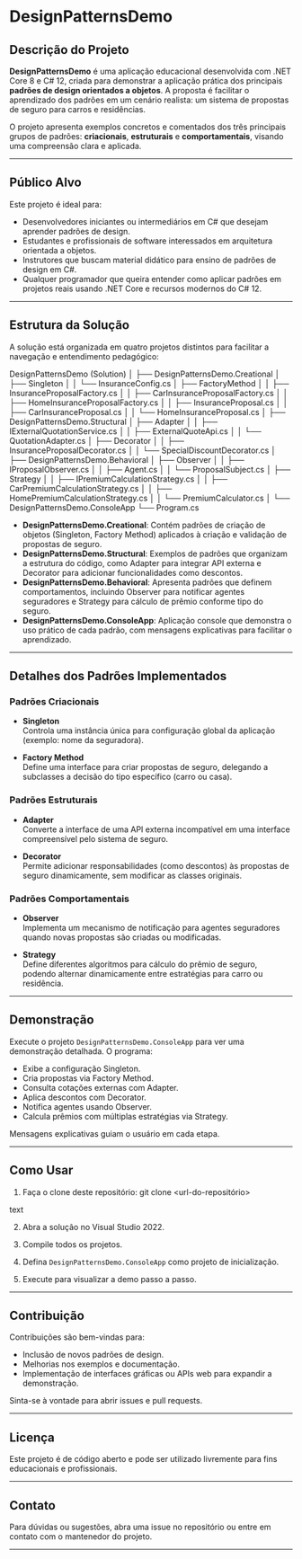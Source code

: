 # DesignPatternsDemo

## Descrição do Projeto

**DesignPatternsDemo** é uma aplicação educacional desenvolvida com .NET Core 8 e C# 12, criada para demonstrar a aplicação prática dos principais **padrões de design orientados a objetos**. A proposta é facilitar o aprendizado dos padrões em um cenário realista: um sistema de propostas de seguro para carros e residências.

O projeto apresenta exemplos concretos e comentados dos três principais grupos de padrões: **criacionais**, **estruturais** e **comportamentais**, visando uma compreensão clara e aplicada.

---

## Público Alvo

Este projeto é ideal para:

- Desenvolvedores iniciantes ou intermediários em C# que desejam aprender padrões de design.
- Estudantes e profissionais de software interessados em arquitetura orientada a objetos.
- Instrutores que buscam material didático para ensino de padrões de design em C#.
- Qualquer programador que queira entender como aplicar padrões em projetos reais usando .NET Core e recursos modernos do C# 12.

---

## Estrutura da Solução

A solução está organizada em quatro projetos distintos para facilitar a navegação e entendimento pedagógico:

DesignPatternsDemo (Solution)
│
├── DesignPatternsDemo.Creational
│ ├── Singleton
│ │ └── InsuranceConfig.cs
│ ├── FactoryMethod
│ │ ├── InsuranceProposalFactory.cs
│ │ ├── CarInsuranceProposalFactory.cs
│ │ ├── HomeInsuranceProposalFactory.cs
│ │ ├── InsuranceProposal.cs
│ │ ├── CarInsuranceProposal.cs
│ │ └── HomeInsuranceProposal.cs
│
├── DesignPatternsDemo.Structural
│ ├── Adapter
│ │ ├── IExternalQuotationService.cs
│ │ ├── ExternalQuoteApi.cs
│ │ └── QuotationAdapter.cs
│ ├── Decorator
│ │ ├── InsuranceProposalDecorator.cs
│ │ └── SpecialDiscountDecorator.cs
│
├── DesignPatternsDemo.Behavioral
│ ├── Observer
│ │ ├── IProposalObserver.cs
│ │ ├── Agent.cs
│ │ └── ProposalSubject.cs
│ ├── Strategy
│ │ ├── IPremiumCalculationStrategy.cs
│ │ ├── CarPremiumCalculationStrategy.cs
│ │ ├── HomePremiumCalculationStrategy.cs
│ │ └── PremiumCalculator.cs
│
└── DesignPatternsDemo.ConsoleApp
└── Program.cs

- **DesignPatternsDemo.Creational**: Contém padrões de criação de objetos (Singleton, Factory Method) aplicados à criação e validação de propostas de seguro.
- **DesignPatternsDemo.Structural**: Exemplos de padrões que organizam a estrutura do código, como Adapter para integrar API externa e Decorator para adicionar funcionalidades como descontos.
- **DesignPatternsDemo.Behavioral**: Apresenta padrões que definem comportamentos, incluindo Observer para notificar agentes seguradores e Strategy para cálculo de prêmio conforme tipo do seguro.
- **DesignPatternsDemo.ConsoleApp**: Aplicação console que demonstra o uso prático de cada padrão, com mensagens explicativas para facilitar o aprendizado.

---

## Detalhes dos Padrões Implementados

### Padrões Criacionais

- **Singleton**  
  Controla uma instância única para configuração global da aplicação (exemplo: nome da seguradora).

- **Factory Method**  
  Define uma interface para criar propostas de seguro, delegando a subclasses a decisão do tipo específico (carro ou casa).

### Padrões Estruturais

- **Adapter**  
  Converte a interface de uma API externa incompatível em uma interface compreensível pelo sistema de seguro.

- **Decorator**  
  Permite adicionar responsabilidades (como descontos) às propostas de seguro dinamicamente, sem modificar as classes originais.

### Padrões Comportamentais

- **Observer**  
  Implementa um mecanismo de notificação para agentes seguradores quando novas propostas são criadas ou modificadas.

- **Strategy**  
  Define diferentes algoritmos para cálculo do prêmio de seguro, podendo alternar dinamicamente entre estratégias para carro ou residência.

---

## Demonstração

Execute o projeto `DesignPatternsDemo.ConsoleApp` para ver uma demonstração detalhada. O programa:

- Exibe a configuração Singleton.
- Cria propostas via Factory Method.
- Consulta cotações externas com Adapter.
- Aplica descontos com Decorator.
- Notifica agentes usando Observer.
- Calcula prêmios com múltiplas estratégias via Strategy.

Mensagens explicativas guiam o usuário em cada etapa.

---

## Como Usar

1. Faça o clone deste repositório:
git clone <url-do-repositório>

text

2. Abra a solução no Visual Studio 2022.

3. Compile todos os projetos.

4. Defina `DesignPatternsDemo.ConsoleApp` como projeto de inicialização.

5. Execute para visualizar a demo passo a passo.

---

## Contribuição

Contribuições são bem-vindas para:

- Inclusão de novos padrões de design.
- Melhorias nos exemplos e documentação.
- Implementação de interfaces gráficas ou APIs web para expandir a demonstração.

Sinta-se à vontade para abrir issues e pull requests.

---

## Licença

Este projeto é de código aberto e pode ser utilizado livremente para fins educacionais e profissionais.

---

## Contato

Para dúvidas ou sugestões, abra uma issue no repositório ou entre em contato com o mantenedor do projeto.

---